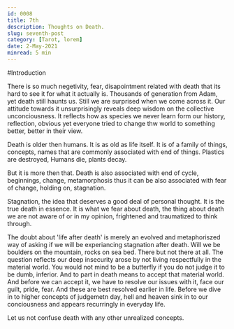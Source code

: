 ```yaml
---
id: 0008
title: 7th
description: Thoughts on Death.
slug: seventh-post
category: [Tarot, lorem]
date: 2-May-2021
minread: 5 min
---
```

#Introduction

There is so much negetivity, fear, disapointment related with death that its hard to see it for what it actually is.
Thousands of generation from Adam, yet death still haunts us. Still we are surprised when we come across it. Our attitude towards it unsurprisingly reveals deep wisdom on the collective unconciousness. It reflects how as species we never learn form our history, reflection, obvious yet everyone tried to change thw world to something better, better in their view.

Death is older then humans. It is as old as life itself. It is of a family of things, concepts, names that are commonly associated with end of things. Plastics are destroyed, Humans die, plants decay.

But it is more then that. Death is also associated with end of cycle, beginnings, change, metamorphosis thus it can be also associated with fear of change, holding on, stagnation.

Stagnation, the idea that deserves a good deal of personal thought. It is the true death in essence. It is what we fear about death, the thing about death we are not aware of or in my opinion, frightened and traumatized to think through.

The doubt about 'life after death' is merely an evolved and metaphoriszed way of asking if we will be experiancing stagnation after death. Will we be boulders on the mountain, rocks on sea bed. There but not there at all. The question reflects our deep insecurity arose by not living respectfully in the material world. You would not mind to be a butterfly if you do not judge it to be dumb, inferior. And to part in death means to accept that material world. And before we can accept it, we have to resolve our issues with it, face our guilt, pride, fear. And these are best resolved earlier in life. Before we dive in to higher concepts of judgemetn day, hell and heaven sink in to our conciousness and appears recurringly in everyday life.

Let us not confuse death with any other unrealized concepts.
